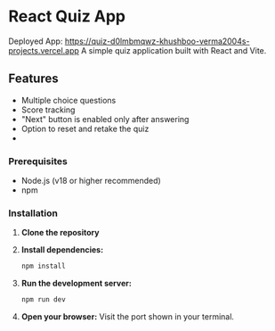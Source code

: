 # React Quiz App
Deployed App: https://quiz-d0lmbmqwz-khushboo-verma2004s-projects.vercel.app
A simple quiz application built with React and Vite.

## Features

- Multiple choice questions
- Score tracking
- "Next" button is enabled only after answering
- Option to reset and retake the quiz
- 

### Prerequisites

- Node.js (v18 or higher recommended)
- npm

### Installation

1. **Clone the repository**

2. **Install dependencies:**
   ```bash
   npm install
   ```

3. **Run the development server:**
   ```bash
   npm run dev
   ```

4. **Open your browser:**
   Visit the port shown in your terminal.
